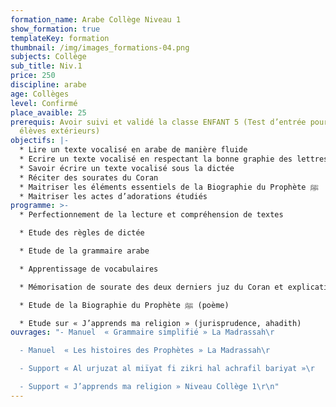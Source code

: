 ```yaml
---
formation_name: Arabe Collège Niveau 1
show_formation: true
templateKey: formation
thumbnail: /img/images_formations-04.png
subjects: Collège
sub_title: Niv.1
price: 250
discipline: arabe
age: Collèges
level: Confirmé
place_avaible: 25
prerequis: Avoir suivi et validé la classe ENFANT 5 (Test d’entrée pour les
  élèves extérieurs)
objectifs: |-
  * Lire un texte vocalisé en arabe de manière fluide
  * Ecrire un texte vocalisé en respectant la bonne graphie des lettres 
  * Savoir écrire un texte vocalisé sous la dictée
  * Réciter des sourates du Coran
  * Maitriser les éléments essentiels de la Biographie du Prophète ﷺ
  * Maitriser les actes d’adorations étudiés
programme: >-
  * Perfectionnement de la lecture et compréhension de textes

  * Etude des règles de dictée 

  * Etude de la grammaire arabe

  * Apprentissage de vocabulaires

  * Mémorisation de sourate des deux derniers juz du Coran et explication simplifiée

  * Etude de la Biographie du Prophète ﷺ (poème)

  * Etude sur « J’apprends ma religion » (jurisprudence, ahadith)
ouvrages: "- Manuel  « Grammaire simplifié » La Madrassah\r

  - Manuel  « Les histoires des Prophètes » La Madrassah\r

  - Support « Al urjuzat al miïyat fi zikri hal achrafil bariyat »\r

  - Support « J’apprends ma religion » Niveau Collège 1\r\n"
---
```

